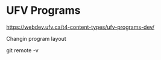 # UFV Programs

https://webdev.ufv.ca/t4-content-types/ufv-programs-dev/

Changin program layout

git remote -v
